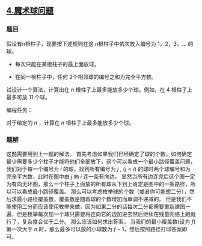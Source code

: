 ## [$4.$魔术球问题](https://www.luogu.org/problemnew/show/P2765)
### 题目
假设有n根柱子，现要按下述规则在这 $n$根柱子中依次放入编号为 $1，2，3，...$ 的球。

+ 每次只能在某根柱子的最上面放球。

+ 在同一根柱子中，任何 $2$个相邻球的编号之和为完全平方数。

试设计一个算法，计算出在 $n$ 根柱子上最多能放多少个球。例如，在 $4$ 根柱子上最多可放 $11$ 个球。

编程任务：

对于给定的 $n$ ，计算在 $n$ 根柱子上最多能放多少个球。
### 题解
这题需要用到上一题的解法。
首先考虑如果我们已经确定了球的个数，如何确定最少需要多少个柱子才能将他们全部放下，这个可以看成一个最小路径覆盖问题，我们对于每一个编号为 $i$ 的球，找到所有编号为 $j$ , $(j < i)$ 的球时两个球编号和为完全平方数，此时在图中由 $j$ 向 $i$ 连一条有向边。
显然当所有边连完后这个图一定为有向无环图，那么一个柱子上面放的所有球从下到上肯定是图中的一条路径，所以可以看成最小路径覆盖。
那么可以考虑枚举球的个数（或者你可能想二分），然后求最小路径覆盖数，覆盖数是随着球的个数增加而单调不递减的。
但是我们不能使用二分而应该使用枚举来做，因为如果二分的话每次二分都需要重新建图一遍，但是枚举每次加一个球只需要将连向它的边加进去然后继续在残量网络上跑就行了，复杂度会优于二分。
那么应该如何求出答案。
当我们的最小覆盖数(设为 $f$)第一次大于 $n$ 时，那么最多可以放的小球数为 $f-1$，然后按照路径打印答案即可。